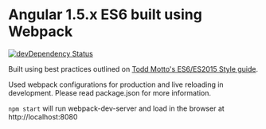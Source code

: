 # Angular 1.5.x ES6 built using Webpack
[![devDependency Status](https://david-dm.org/stepquick/angular-es6/dev-status.svg?branch=master)](https://david-dm.org/stepquick/angular1.50-es6-webpack#info=devDependencies)

Built using best practices outlined on [Todd Motto's ES6/ES2015 Style guide](https://github.com/toddmotto/angular-styleguide).

Used webpack configurations for production and live reloading in development. Please read package.json for more information.

``npm start`` will run webpack-dev-server and load in the browser at http://localhost:8080
